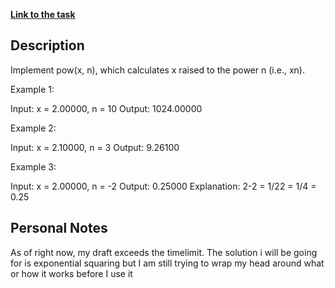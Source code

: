 **[Link to the task](https://leetcode.com/problems/powx-n/description/)**

## Description

Implement pow(x, n), which calculates x raised to the power n (i.e., xn).
 
Example 1:

Input: x = 2.00000, n = 10
Output: 1024.00000

Example 2:

Input: x = 2.10000, n = 3
Output: 9.26100

Example 3:

Input: x = 2.00000, n = -2
Output: 0.25000
Explanation: 2-2 = 1/22 = 1/4 = 0.25

## Personal Notes

As of right now, my draft exceeds the timelimit. The solution i will be going for is exponential
squaring but I am still trying to wrap my head around what or how it works before I use it